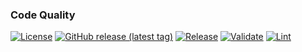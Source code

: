 ### Code Quality
[![License](https://img.shields.io/github/license/geekcell/terraform-aws-ecs-fargate-eventbridge)](https://github.com/geekcell/terraform-aws-ecs-fargate-eventbridge/blob/master/LICENSE)
[![GitHub release (latest tag)](https://img.shields.io/github/v/release/geekcell/terraform-aws-ecs-fargate-eventbridge?logo=github&sort=semver)](https://github.com/geekcell/terraform-aws-ecs-fargate-eventbridge/releases)
[![Release](https://github.com/geekcell/terraform-aws-ecs-fargate-eventbridge/actions/workflows/release.yaml/badge.svg)](https://github.com/geekcell/terraform-aws-ecs-fargate-eventbridge/actions/workflows/release.yaml)
[![Validate](https://github.com/geekcell/terraform-aws-ecs-fargate-eventbridge/actions/workflows/validate.yaml/badge.svg)](https://github.com/geekcell/terraform-aws-ecs-fargate-eventbridge/actions/workflows/validate.yaml)
[![Lint](https://github.com/geekcell/terraform-aws-ecs-fargate-eventbridge/actions/workflows/linter.yaml/badge.svg)](https://github.com/geekcell/terraform-aws-ecs-fargate-eventbridge/actions/workflows/linter.yaml)

<!--
Replace the GitHub Repo name and comment in these badges if they BridgeCrew is enabled for this repository.

### Security
[![Infrastructure Tests](https://www.bridgecrew.cloud/badges/github/geekcell/terraform-aws-ecs-fargate-eventbridge/general)](https://www.bridgecrew.cloud/link/badge?vcs=github&fullRepo=geekcell%2Fterraform-aws-ecs-fargate-eventbridge&benchmark=INFRASTRUCTURE+SECURITY)

#### Cloud
[![Infrastructure Tests](https://www.bridgecrew.cloud/badges/github/geekcell/terraform-aws-ecs-fargate-eventbridge/cis_aws)](https://www.bridgecrew.cloud/link/badge?vcs=github&fullRepo=geekcell%2Fterraform-aws-ecs-fargate-eventbridge&benchmark=CIS+AWS+V1.2)
[![Infrastructure Tests](https://www.bridgecrew.cloud/badges/github/geekcell/terraform-aws-ecs-fargate-eventbridge/cis_aws_13)](https://www.bridgecrew.cloud/link/badge?vcs=github&fullRepo=geekcell%2Fterraform-aws-ecs-fargate-eventbridge&benchmark=CIS+AWS+V1.3)
[![Infrastructure Tests](https://www.bridgecrew.cloud/badges/github/geekcell/terraform-aws-ecs-fargate-eventbridge/cis_azure)](https://www.bridgecrew.cloud/link/badge?vcs=github&fullRepo=geekcell%2Fterraform-aws-ecs-fargate-eventbridge&benchmark=CIS+AZURE+V1.1)
[![Infrastructure Tests](https://www.bridgecrew.cloud/badges/github/geekcell/terraform-aws-ecs-fargate-eventbridge/cis_azure_13)](https://www.bridgecrew.cloud/link/badge?vcs=github&fullRepo=geekcell%2Fterraform-aws-ecs-fargate-eventbridge&benchmark=CIS+AZURE+V1.3)
[![Infrastructure Tests](https://www.bridgecrew.cloud/badges/github/geekcell/terraform-aws-ecs-fargate-eventbridge/cis_gcp)](https://www.bridgecrew.cloud/link/badge?vcs=github&fullRepo=geekcell%2Fterraform-aws-ecs-fargate-eventbridge&benchmark=CIS+GCP+V1.1)

##### Container
[![Infrastructure Tests](https://www.bridgecrew.cloud/badges/github/geekcell/terraform-aws-ecs-fargate-eventbridge/cis_kubernetes_16)](https://www.bridgecrew.cloud/link/badge?vcs=github&fullRepo=geekcell%2Fterraform-aws-ecs-fargate-eventbridge&benchmark=CIS+KUBERNETES+V1.6)
[![Infrastructure Tests](https://www.bridgecrew.cloud/badges/github/geekcell/terraform-aws-ecs-fargate-eventbridge/cis_eks_11)](https://www.bridgecrew.cloud/link/badge?vcs=github&fullRepo=geekcell%2Fterraform-aws-ecs-fargate-eventbridge&benchmark=CIS+EKS+V1.1)
[![Infrastructure Tests](https://www.bridgecrew.cloud/badges/github/geekcell/terraform-aws-ecs-fargate-eventbridge/cis_gke_11)](https://www.bridgecrew.cloud/link/badge?vcs=github&fullRepo=geekcell%2Fterraform-aws-ecs-fargate-eventbridge&benchmark=CIS+GKE+V1.1)
[![Infrastructure Tests](https://www.bridgecrew.cloud/badges/github/geekcell/terraform-aws-ecs-fargate-eventbridge/cis_kubernetes)](https://www.bridgecrew.cloud/link/badge?vcs=github&fullRepo=geekcell%2Fterraform-aws-ecs-fargate-eventbridge&benchmark=CIS+KUBERNETES+V1.5)

#### Data protection
[![Infrastructure Tests](https://www.bridgecrew.cloud/badges/github/geekcell/terraform-aws-ecs-fargate-eventbridge/soc2)](https://www.bridgecrew.cloud/link/badge?vcs=github&fullRepo=geekcell%2Fterraform-aws-ecs-fargate-eventbridge&benchmark=SOC2)
[![Infrastructure Tests](https://www.bridgecrew.cloud/badges/github/geekcell/terraform-aws-ecs-fargate-eventbridge/pci)](https://www.bridgecrew.cloud/link/badge?vcs=github&fullRepo=geekcell%2Fterraform-aws-ecs-fargate-eventbridge&benchmark=PCI-DSS+V3.2)
[![Infrastructure Tests](https://www.bridgecrew.cloud/badges/github/geekcell/terraform-aws-ecs-fargate-eventbridge/pci_dss_v321)](https://www.bridgecrew.cloud/link/badge?vcs=github&fullRepo=geekcell%2Fterraform-aws-ecs-fargate-eventbridge&benchmark=PCI-DSS+V3.2.1)
[![Infrastructure Tests](https://www.bridgecrew.cloud/badges/github/geekcell/terraform-aws-ecs-fargate-eventbridge/iso)](https://www.bridgecrew.cloud/link/badge?vcs=github&fullRepo=geekcell%2Fterraform-aws-ecs-fargate-eventbridge&benchmark=ISO27001)
[![Infrastructure Tests](https://www.bridgecrew.cloud/badges/github/geekcell/terraform-aws-ecs-fargate-eventbridge/nist)](https://www.bridgecrew.cloud/link/badge?vcs=github&fullRepo=geekcell%2Fterraform-aws-ecs-fargate-eventbridge&benchmark=NIST-800-53)
[![Infrastructure Tests](https://www.bridgecrew.cloud/badges/github/geekcell/terraform-aws-ecs-fargate-eventbridge/hipaa)](https://www.bridgecrew.cloud/link/badge?vcs=github&fullRepo=geekcell%2Fterraform-aws-ecs-fargate-eventbridge&benchmark=HIPAA)
[![Infrastructure Tests](https://www.bridgecrew.cloud/badges/github/geekcell/terraform-aws-ecs-fargate-eventbridge/fedramp_moderate)](https://www.bridgecrew.cloud/link/badge?vcs=github&fullRepo=geekcell%2Fterraform-aws-ecs-fargate-eventbridge&benchmark=FEDRAMP+%28MODERATE%29)

-->
